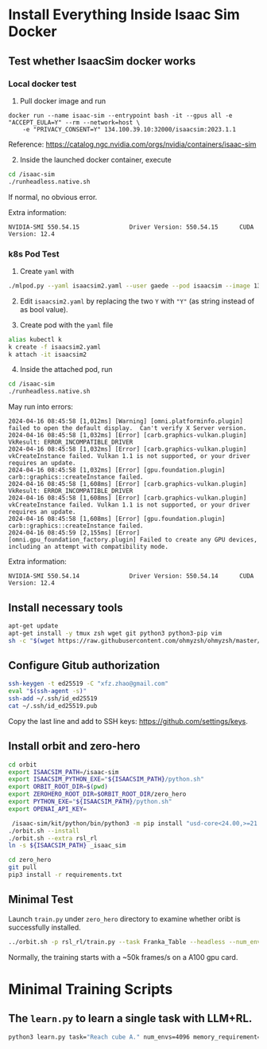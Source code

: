 
# Install Everything Inside Isaac Sim Docker

## Test whether IsaacSim docker works

### Local docker test
1. Pull docker image and run
```
docker run --name isaac-sim --entrypoint bash -it --gpus all -e "ACCEPT_EULA=Y" --rm --network=host \
    -e "PRIVACY_CONSENT=Y" 134.100.39.10:32000/isaacsim:2023.1.1
```

Reference: https://catalog.ngc.nvidia.com/orgs/nvidia/containers/isaac-sim

2. Inside the launched docker container, execute
```bash
cd /isaac-sim
./runheadless.native.sh
```
If normal, no obvious error.

Extra information:
```text
NVIDIA-SMI 550.54.15              Driver Version: 550.54.15      CUDA Version: 12.4
```

### k8s Pod Test

1. Create `yaml` with 
```bash
./mlpod.py --yaml isaacsim2.yaml --user gaede --pod isaacsim --image 134.100.39.10:32000/isaacsim:2023.1.1 --gpumem 60 --env ACCEPT_EULA=Y PRIVACY_CONSENT=Y -- /bin/bash
```
2. Edit `isaacsim2.yaml` by replacing the two `Y` with `"Y"` (as string instead of as bool value).

3. Create pod with the `yaml` file
```bash
alias kubectl k
k create -f isaacsim2.yaml
k attach -it isaacsim2
```

4. Inside the attached pod, run
```bash
cd /isaac-sim
./runheadless.native.sh
```

May run into errors:
```text
2024-04-16 08:45:58 [1,012ms] [Warning] [omni.platforminfo.plugin] failed to open the default display.  Can't verify X Server version.
2024-04-16 08:45:58 [1,032ms] [Error] [carb.graphics-vulkan.plugin] VkResult: ERROR_INCOMPATIBLE_DRIVER
2024-04-16 08:45:58 [1,032ms] [Error] [carb.graphics-vulkan.plugin] vkCreateInstance failed. Vulkan 1.1 is not supported, or your driver requires an update.
2024-04-16 08:45:58 [1,032ms] [Error] [gpu.foundation.plugin] carb::graphics::createInstance failed.
2024-04-16 08:45:58 [1,608ms] [Error] [carb.graphics-vulkan.plugin] VkResult: ERROR_INCOMPATIBLE_DRIVER
2024-04-16 08:45:58 [1,608ms] [Error] [carb.graphics-vulkan.plugin] vkCreateInstance failed. Vulkan 1.1 is not supported, or your driver requires an update.
2024-04-16 08:45:58 [1,608ms] [Error] [gpu.foundation.plugin] carb::graphics::createInstance failed.
2024-04-16 08:45:59 [2,155ms] [Error] [omni.gpu_foundation_factory.plugin] Failed to create any GPU devices, including an attempt with compatibility mode.
```

Extra information:
```text
NVIDIA-SMI 550.54.14              Driver Version: 550.54.14      CUDA Version: 12.4
```

## Install necessary tools
```bash
apt-get update
apt-get install -y tmux zsh wget git python3 python3-pip vim
sh -c "$(wget https://raw.githubusercontent.com/ohmyzsh/ohmyzsh/master/tools/install.sh -O -)"
```

## Configure Gitub authorization
```bash
ssh-keygen -t ed25519 -C "xfz.zhao@gmail.com"
eval "$(ssh-agent -s)"
ssh-add ~/.ssh/id_ed25519
cat ~/.ssh/id_ed25519.pub
```
Copy the last line and add to SSH keys: https://github.com/settings/keys.

## Install orbit and zero-hero
```bash
cd orbit
export ISAACSIM_PATH=/isaac-sim
export ISAACSIM_PYTHON_EXE="${ISAACSIM_PATH}/python.sh"
export ORBIT_ROOT_DIR=$(pwd)
export ZEROHERO_ROOT_DIR=$ORBIT_ROOT_DIR/zero_hero
export PYTHON_EXE="${ISAACSIM_PATH}/python.sh"
export OPENAI_API_KEY=

 /isaac-sim/kit/python/bin/python3 -m pip install "usd-core<24.00,>=21.11"
./orbit.sh --install
./orbit.sh --extra rsl_rl
ln -s ${ISAACSIM_PATH} _isaac_sim

cd zero_hero
git pull
pip3 install -r requirements.txt

```

## Minimal Test 

Launch `train.py` under `zero_hero` directory to examine whether oribt is successfully installed.
```bash
../orbit.sh -p rsl_rl/train.py --task Franka_Table --headless --num_envs 4096 --max_iterations 10
```

Normally, the training starts with a ~50k frames/s on a A100 gpu card.

# Minimal Training Scripts

## The `learn.py` to learn a single task with LLM+RL.
```bash
python3 learn.py task="Reach cube A." num_envs=4096 memory_requirement=32 min_gpu=90 temperature=0.7
```